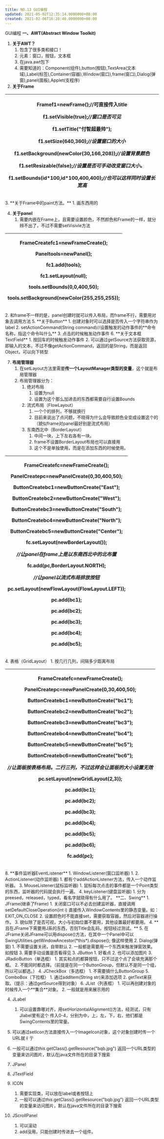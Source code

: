 ```yaml
---
title: NO.13 GUI编程
updated: 2021-05-02T12:35:14.0000000+08:00
created: 2021-02-06T16:28:40.0000000+08:00
---
```


GUI编程
**一、AWT(Abstract Window Toolkit)**
1.  **关于AWT？**
    1.  包含了很多类和接口！
    2.  元素：窗口，按钮，文本框
    3.  在java.awt包下
    4.  需要知道的：Component(组件),button(按钮),TextArea(文本域),Label(标签),Container(容器),Window(窗口),frame(窗口),Dialog(弹窗),panel(面板),Applet(支程序)
2.  **关于Frame**
<table>
<colgroup>
<col style="width: 100%" />
</colgroup>
<thead>
<tr class="header">
<th><p>Framef1=newFrame();//可直接传入title</p>
<p>f1.setVisible(true);<em>//窗口是否可见</em></p>
<p>f1.setTitle("付智超最帅");</p>
<p>f1.setSize(640,360);<em>//设置窗口的大小</em></p>
<p>f1.setBackground(newColor(30,166,208));<em>//设置背景颜色</em></p>
<p>f1.setResizable(false);<em>//设置是否可手动改变窗口大小。</em></p>
<p>f1.setBounds(id*100,id*100,400,400);<em>//也可以这样同时设置长宽高</em></p></th>
</tr>
</thead>
<tbody>
</tbody>
</table>
3.  **关于Frame中的paint方法。**
    1.  画东西用的

4.  **关于panel**
    1.  需要内嵌在Frame上，且需要设置颜色，不然颜色和Frame的一样，就分辨不出了，不过不需要setVisivle方法
<table>
<colgroup>
<col style="width: 100%" />
</colgroup>
<thead>
<tr class="header">
<th><p>FrameCreatefc1=newFrameCreate();</p>
<p>Paneltools=newPanel();</p>
<p>fc1.add(tools);</p>
<p>fc1.setLayout(null);</p>
<p>tools.setBounds(0,0,400,50);</p>
<p>tools.setBackground(newColor(255,255,255));</p></th>
</tr>
</thead>
<tbody>
</tbody>
</table>
2.  和frame不一样的是，panel创建时就可以传入布局，而frame不行，需要用对象去调用方法
5.  **关于Button**
    1.  创建对象时可以选择是否传入一个字符串作为label
    2.  setActionCommand(String command)//设置触发的动作事件的**命令名称，指这个命令叫什么**
    3.  点击的时候触发动作事件
6.  **关于文本框TextField**
    1.  按回车的时候触发动作事件
    2.  可以通过getSource方法获取资源，即输入的文本，不过不像getActionCommand，返回的是String，而是返回Object，可以向下转型

7.  **布局管理器**
    1.  在setLayout方法里需要**传一个LayoutManager类型的变量**，这个就是布局管理器
    2.  布局管理器分为：
        1.  绝对布局
            1.  设置为null
            2.  设置为这个那么加进去的东西都需要自行设置Bounds
        2.  流式布局（FlowLayout）
            1.  一个个的排列，不够就换行
            2.  目前来说出了点问题，不晓得为什么会导致颜色全变成设置这个的（貌似frame对panel最好别是流式布局）
        3.  东南西北中（BorderLayout）
            1.  中间一块，上下左右各有一块。
            2.  frame不设置BorderLayout布局也可以直接用
            3.  这个不是单独使用，而是在添加东西的时候使用。
<table>
<colgroup>
<col style="width: 100%" />
</colgroup>
<thead>
<tr class="header">
<th><p>FrameCreatefc=newFrameCreate();</p>
<p>PanelCreatepc=newPanelCreate(0,30,400,50);</p>
<p>ButtonCreatebc1=newButtonCreate("East");</p>
<p>ButtonCreatebc2=newButtonCreate("West");</p>
<p>ButtonCreatebc3=newButtonCreate("South");</p>
<p>ButtonCreatebc4=newButtonCreate("North");</p>
<p>ButtonCreatebc5=newButtonCreate("Center");</p>
<p>fc.setLayout(newBorderLayout());</p>
<p><em>//让panel在frame上是以东南西北中的北布置</em></p>
<p>fc.add(pc,BorderLayout.NORTH);</p>
<p><em>//让panel以流式布局排放按钮</em></p>
<p>pc.setLayout(newFlowLayout(FlowLayout.LEFT));</p>
<p>pc.add(bc1);</p>
<p>pc.add(bc2);</p>
<p>pc.add(bc3);</p>
<p>pc.add(bc4);</p>
<p>pc.add(bc5);</p></th>
</tr>
</thead>
<tbody>
</tbody>
</table>
4.  表格（GridLayout）
    1.  按几行几列，间隔多少距离布局
<table>
<colgroup>
<col style="width: 100%" />
</colgroup>
<thead>
<tr class="header">
<th><p>FrameCreatefc=newFrameCreate();</p>
<p>PanelCreatepc=newPanelCreate(0,30,400,50);</p>
<p>ButtonCreatebc1=newButtonCreate("bc1");</p>
<p>ButtonCreatebc2=newButtonCreate("bc2");</p>
<p>ButtonCreatebc3=newButtonCreate("bc3");</p>
<p>ButtonCreatebc4=newButtonCreate("bc4");</p>
<p>ButtonCreatebc5=newButtonCreate("bc5");</p>
<p>ButtonCreatebc6=newButtonCreate("bc6");</p>
<p><em>//让面板按表格布局。二行三列，不过这样会让面板的大小设置无效</em></p>
<p>pc.setLayout(newGridLayout(2,3));</p>
<p>pc.add(bc1);</p>
<p>pc.add(bc2);</p>
<p>pc.add(bc3);</p>
<p>pc.add(bc4);</p>
<p>pc.add(bc5);</p>
<p>pc.add(bc6);</p>
<p>fc.add(pc);</p></th>
</tr>
</thead>
<tbody>
</tbody>
</table>
8.  **事件监听器EventListener**
    1.  WindowListener(窗口监听器)
        1.  
    2.  ActionListener(动作监听器)
        1.  都有个addActionListener方法，传入一个动作监听器。
    3.  MouseListener(鼠标监听器)
        1.  鼠标每次点击的事件都是一个Point类型的东西，监听器的代码就会执行一遍。
    4.  keyListener(键盘监听器)
        1.  分为preesed，released，typed，看名字就晓得有什么用了。
**二、Swing**
1.  JFrame(继承了Frame)
    1.  关闭窗口可以不必去创建监听器，直接调用setDefaultCloseOperation(int i)
直接传入WindowContents里的静态变量。如：EXIT_ON_CLOSE
2.  设置颜色时不能直接set，需要获取容器，然后对容器进行操作。
3.  貌似除了是否可视，大小与初始位置不要用，其他设置最好都要用。
4.  **且在JFrame下需要用J系的东西，否则Title会乱码，按钮经过测试。**
5.  在JFrame关闭JFrame可以用dispose()方法，在其中一个Panel中可以SwingUtilities.getWindowAncestor(*this*).dispose();
像这样使用
2.  Dialog(弹窗)
    1.  不需要设置关闭，自带默认
    2.  一般都是需要用一个东西来触发弹窗效果。如按钮
    3.  需要手动设置是否看得见
3.  JButton
    1.  好看点
    2.  也可以添加图片
    3.  JRadioButton（单选框）
        1.  其实和点的都算按钮，只不过这个点了会填充满那个框。
        2.  不能同时都选择。（前提是在同一个ButtonGroup，但默认不是同一个组，所以可以都选。）
    4.  JCheckBox（多选框）
        1.  不需要搞什么ButtonGroup
    5.  ComboBox（下拉框）
        1.  通过addItem(String str)来添加选项
        2.  getText来获取。（提示：通过getSource得到对象）
    6.  JList（列表框）
        1.  可以再创建对象的时候传入一个**集合**对象。
        2.  一般就是用来展示用的

4.  JLabel
    1.  可以设置靠哪对齐，用setHorizontalAlignment()方法，经测试，只有Jlabel里有这个
传入0-4，分别为中，上，左，下，右，他们都是SwingContents里的常量。
2.  可以通过setIcon方法直接传入一个ImageIcon对象，这个对象创建时传一个URL就彳亍
3.  一般可以通过*this*.getClass().getResource("bqb.jpg") 返回一个URL类型的变量来访问图片，默认在java文件所在的目录下搜索
5.  JPanel
6.  JTextField

7.  ICON
    1.  需要实现类，可以放在label或者按钮上
    2.  一般可以通过*this*.getClass().getResource("bqb.jpg") 返回一个URL类型的变量来访问图片，默认在java文件所在的目录下搜索
8.  JScrollPanel
    1.  可以滚动
    2.  add没用，只能创建时传进去一个组件。

